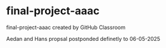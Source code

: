 # final-project-aaac
final-project-aaac created by GitHub Classroom

Aedan and Hans propsal postponded definetly to 06-05-2025
